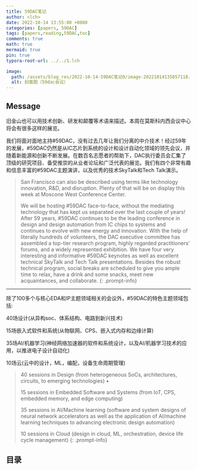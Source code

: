 ```yaml
---
title: 59DAC笔记
author: <lch>
date: 2022-10-14 13:55:00 +0800
categories: [papers, 59DAC]
tags: [papers,reading,59DAC,toc]
comments: true
math: true
mermaid: true
pin: true
typora-root-url: ../../1.lch

image:
  path: /assets/blog_res/2022-10-14-59DAC笔记0/image-20221014135857118.png
  alt: 封面图（59dac会议）
---
```






## Message

旧金山也可以用技术创新、研发和颠覆等术语来描述。本周在莫斯科内西会议中心将会有很多这样的展览。

我们将面对面地主持#59DAC，没有过去几年让我们分离的中介技术！经过59年的发展，#59DAC仍然是从IC芯片到系统的设计和设计自动化领域的领先会议，并随着新能源和创新不断发展。在数百名志愿者的帮助下，DAC执行委员会汇集了顶级的研究项目、备受推崇的从业者论坛和广泛代表的展览。我们有四个非常有趣和信息丰富的#59DAC主题演讲，以及优秀的技术SkyTalk和Tech Talk演示。

> San Francisco can also be described using terms like technology innovation, R&D, and disruption. Plenty of that will be on display this week at Moscone West Conference Center. 
>
> We will be hosting #59DAC face-to-face, without the mediating technology that has kept us separated over the last couple of years! After 59 years, #59DAC continues to be the leading conference in design and design automation from IC chips to systems and continues to evolve with new energy and innovation. With the help of literally hundreds of volunteers, the DAC executive committee has assembled a top-tier research program, highly regarded practitioners’ forums, and a widely represented exhibition. We have four very interesting and informative #59DAC keynotes as well as excellent technical SkyTalk and Tech Talk presentations. Besides the robust technical program, social breaks are scheduled to give you ample time to relax, have a drink and some snacks, meet new acquaintances, and collaborate.
{: .prompt-info}

------

除了100多个与核心EDA和IP主题领域相关的会议外，#59DAC的特色主题领域包括:

40场设计(从异构soc、体系结构、电路到新兴技术)

15场嵌入式软件和系统(从物联网、CPS、嵌入式内存和边缘计算)

35场AI/机器学习(神经网络加速器的软件和系统设计，以及AI/机器学习技术的应用，以推进电子设计自动化)

10场云(云中的设计，ML，编配，设备生命周期管理)

> 40 sessions in Design (from heterogeneous SoCs, architectures, circuits, to emerging technologies) •
>
> 15 sessions in Embedded Software and Systems (from IoT, CPS, embedded memory, and edge computing) 
>
> 35 sessions in AI/Machine learning (software and system designs of neural network accelerators as well as the application of AI/machine learning techniques to advancing electronic design automation) 
>
> 10 sessions in Cloud (design in cloud, ML, orchestration, device life cycle management)
{: .prompt-info}



## 目录




























